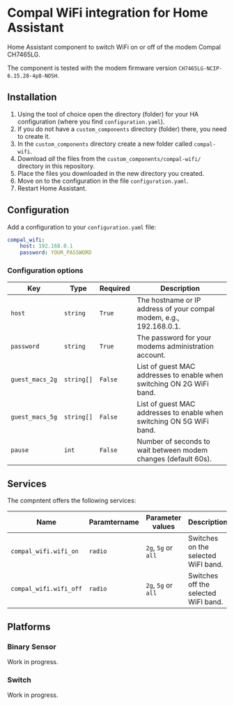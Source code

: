 # Compal WiFi integration for Home Assistant

Home Assistant component to switch WiFi on or off of the modem Compal CH7465LG.

The component is tested with the modem firmware version ```CH7465LG-NCIP-6.15.28-4p8-NOSH```.

## Installation

1. Using the tool of choice open the directory (folder) for your HA configuration (where you find `configuration.yaml`).
2. If you do not have a `custom_components` directory (folder) there, you need to create it.
3. In the `custom_components` directory create a new folder called `compal-wifi`.
4. Download _all_ the files from the `custom_components/compal-wifi/` directory in this repository.
5. Place the files you downloaded in the new directory you created.
6. Move on to the configuration in the file `configuration.yaml`.
7. Restart Home Assistant.

## Configuration 
 
Add a configuration to your `configuration.yaml` file:
``` yaml
compal_wifi:
    host: 192.168.0.1
    password: YOUR_PASSWORD
```

### Configuration options

Key | Type | Required | Description
--- | ---- | -------- | -----------
`host` | `string` | `True` | The hostname or IP address of your compal modem, e.g., 192.168.0.1.
`password` | `string` | `True` | The password for your modems administration account.
`guest_macs_2g` | `string[]` | `False` | List of guest MAC addresses to enable when switching ON 2G WiFi band. 
`guest_macs_5g` | `string[]` | `False` | List of guest MAC addresses to enable when switching ON 5G WiFi band.
`pause` | `int` | `False` | Number of seconds to wait between modem changes (default 60s).

## Services
The compntent offers the following services:

Name | Paramtername | Parameter values | Description
---- | ------------ | ---------------- | -----------
`compal_wifi.wifi_on` | `radio` | `2g`, `5g` or `all` | Switches on the selected WiFI band.
`compal_wifi.wifi_off` | `radio` | `2g`, `5g` or `all` | Switches off the selected WiFI band.

## Platforms

### Binary Sensor
Work in progress.

### Switch
Work in progress.
